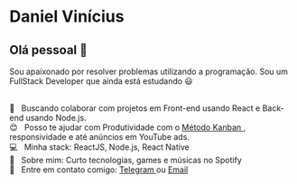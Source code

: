 # Daniel Vinícius

## Olá pessoal 👋
Sou apaixonado por resolver problemas utilizando a programação.
Sou um FullStack Developer que ainda está estudando :smiley:

 <br/> :purple_heart: &nbsp; Buscando colaborar com projetos em Front-end usando React e Back-end usando Node.js.
 <br/> :blush: &nbsp; Posso te ajudar com Produtividade com o <a href="https://blog.runrun.it/o-que-e-kanban/"> Método Kanban </a>, responsividade e até anúncios em YouTube ads.
 <br/> :computer: &nbsp; Minha stack: ReactJS, Node.js, React Native
 <br/> 💬  &nbsp; Sobre mim: Curto tecnologias, games e músicas no Spotify
 <br/> :email: &nbsp; Entre em contato comigo: <a href="https://t.me/DanielVini" target="_blank"> Telegram </a> ou  <a href="dev.dan.programador@gmail.com" target="_blank"> Email </a> 
